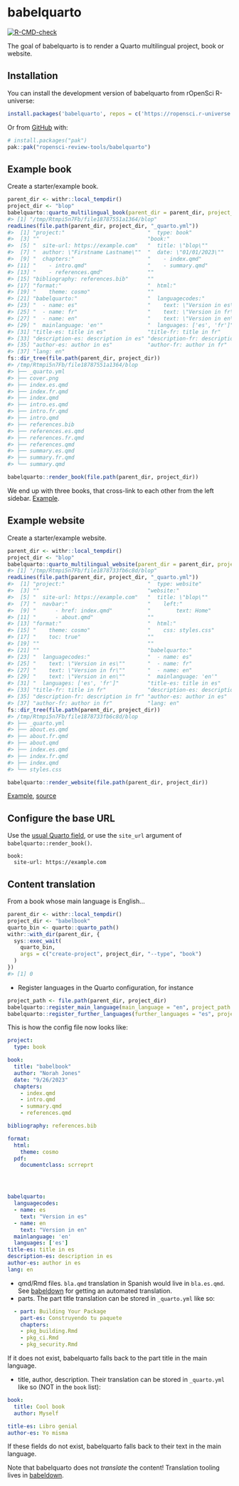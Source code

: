
<!-- README.md is generated from README.Rmd. Please edit that file -->

# babelquarto

<!-- badges: start -->

[![R-CMD-check](https://github.com/ropensci-review-tools/quartobabel/actions/workflows/R-CMD-check.yaml/badge.svg)](https://github.com/ropensci-review-tools/quartobabel/actions/workflows/R-CMD-check.yaml)
<!-- badges: end -->

The goal of babelquarto is to render a Quarto multilingual project, book
or website.

## Installation

You can install the development version of babelquarto from rOpenSci
R-universe:

``` r
install.packages('babelquarto', repos = c('https://ropensci.r-universe.dev', 'https://cloud.r-project.org'))
```

Or from [GitHub](https://github.com/) with:

``` r
# install.packages("pak")
pak::pak("ropensci-review-tools/babelquarto")
```

## Example book

Create a starter/example book.

``` r
parent_dir <- withr::local_tempdir()
project_dir <- "blop"
babelquarto::quarto_multilingual_book(parent_dir = parent_dir, project_dir = project_dir)
#> [1] "/tmp/Rtmpi5n7Fb/file18787551a1364/blop"
readLines(file.path(parent_dir, project_dir, "_quarto.yml"))
#>  [1] "project:"                          "  type: book"                     
#>  [3] ""                                  "book:"                            
#>  [5] "  site-url: https://example.com"   "  title: \"blop\""                
#>  [7] "  author: \"Firstname Lastname\""  "  date: \"01/01/2023\""           
#>  [9] "  chapters:"                       "    - index.qmd"                  
#> [11] "    - intro.qmd"                   "    - summary.qmd"                
#> [13] "    - references.qmd"              ""                                 
#> [15] "bibliography: references.bib"      ""                                 
#> [17] "format:"                           "  html:"                          
#> [19] "    theme: cosmo"                  ""                                 
#> [21] "babelquarto:"                      "  languagecodes:"                 
#> [23] "  - name: es"                      "    text: \"Version in es\""      
#> [25] "  - name: fr"                      "    text: \"Version in fr\""      
#> [27] "  - name: en"                      "    text: \"Version in en\""      
#> [29] "  mainlanguage: 'en'"              "  languages: ['es', 'fr']"        
#> [31] "title-es: title in es"             "title-fr: title in fr"            
#> [33] "description-es: description in es" "description-fr: description in fr"
#> [35] "author-es: author in es"           "author-fr: author in fr"          
#> [37] "lang: en"
fs::dir_tree(file.path(parent_dir, project_dir))
#> /tmp/Rtmpi5n7Fb/file18787551a1364/blop
#> ├── _quarto.yml
#> ├── cover.png
#> ├── index.es.qmd
#> ├── index.fr.qmd
#> ├── index.qmd
#> ├── intro.es.qmd
#> ├── intro.fr.qmd
#> ├── intro.qmd
#> ├── references.bib
#> ├── references.es.qmd
#> ├── references.fr.qmd
#> ├── references.qmd
#> ├── summary.es.qmd
#> ├── summary.fr.qmd
#> └── summary.qmd
```

``` r
babelquarto::render_book(file.path(parent_dir, project_dir))
```

We end up with three books, that cross-link to each other from the left
sidebar. [Example](https://devdevguide.netlify.app).

## Example website

Create a starter/example website.

``` r
parent_dir <- withr::local_tempdir()
project_dir <- "blop"
babelquarto::quarto_multilingual_website(parent_dir = parent_dir, project_dir = project_dir)
#> [1] "/tmp/Rtmpi5n7Fb/file1878733fb6c8d/blop"
readLines(file.path(parent_dir, project_dir, "_quarto.yml"))
#>  [1] "project:"                          "  type: website"                  
#>  [3] ""                                  "website:"                         
#>  [5] "  site-url: https://example.com"   "  title: \"blop\""                
#>  [7] "  navbar:"                         "    left:"                        
#>  [9] "      - href: index.qmd"           "        text: Home"               
#> [11] "      - about.qmd"                 ""                                 
#> [13] "format:"                           "  html:"                          
#> [15] "    theme: cosmo"                  "    css: styles.css"              
#> [17] "    toc: true"                     ""                                 
#> [19] ""                                  ""                                 
#> [21] ""                                  "babelquarto:"                     
#> [23] "  languagecodes:"                  "  - name: es"                     
#> [25] "    text: \"Version in es\""       "  - name: fr"                     
#> [27] "    text: \"Version in fr\""       "  - name: en"                     
#> [29] "    text: \"Version in en\""       "  mainlanguage: 'en'"             
#> [31] "  languages: ['es', 'fr']"         "title-es: title in es"            
#> [33] "title-fr: title in fr"             "description-es: description in es"
#> [35] "description-fr: description in fr" "author-es: author in es"          
#> [37] "author-fr: author in fr"           "lang: en"
fs::dir_tree(file.path(parent_dir, project_dir))
#> /tmp/Rtmpi5n7Fb/file1878733fb6c8d/blop
#> ├── _quarto.yml
#> ├── about.es.qmd
#> ├── about.fr.qmd
#> ├── about.qmd
#> ├── index.es.qmd
#> ├── index.fr.qmd
#> ├── index.qmd
#> └── styles.css
```

``` r
babelquarto::render_website(file.path(parent_dir, project_dir))
```

[Example](https://maelle.github.io/babelsite),
[source](https://github.com/maelle/babelsite)

## Configure the base URL

Use the [usual Quarto
field](https://quarto.org/docs/websites/website-tools.html), or use the
`site_url` argument of `babelquarto::render_book()`.

    book:
      site-url: https://example.com

## Content translation

From a book whose main language is English…

``` r
parent_dir <- withr::local_tempdir()
project_dir <- "babelbook"
quarto_bin <- quarto::quarto_path()
withr::with_dir(parent_dir, {
  sys::exec_wait(
    quarto_bin,
    args = c("create-project", project_dir, "--type", "book")
  )
})
#> [1] 0
```

- Register languages in the Quarto configuration, for instance

``` r
project_path <- file.path(parent_dir, project_dir)
babelquarto::register_main_language(main_language = "en", project_path = project_path)
babelquarto::register_further_languages(further_languages = "es", project_path = project_path)
```

This is how the config file now looks like:

``` yaml
project:
  type: book

book:
  title: "babelbook"
  author: "Norah Jones"
  date: "9/26/2023"
  chapters:
    - index.qmd
    - intro.qmd
    - summary.qmd
    - references.qmd

bibliography: references.bib

format:
  html:
    theme: cosmo
  pdf:
    documentclass: scrreprt




babelquarto:
  languagecodes:
  - name: es
    text: "Version in es"
  - name: en
    text: "Version in en"
  mainlanguage: 'en'
  languages: ['es']
title-es: title in es
description-es: description in es
author-es: author in es
lang: en
```

- qmd/Rmd files. `bla.qmd` translation in Spanish would live in
  `bla.es.qmd`. See [babeldown](https://docs.ropensci.org/babeldown) for
  getting an automated translation.
- parts. The part title translation can be stored in `_quarto.yml` like
  so:

``` yml
  - part: Building Your Package
    part-es: Construyendo tu paquete
    chapters:
    - pkg_building.Rmd
    - pkg_ci.Rmd
    - pkg_security.Rmd
```

If it does not exist, babelquarto falls back to the part title in the
main language.

- title, author, description. Their translation can be stored in
  `_quarto.yml` like so (NOT in the `book` list):

``` yml
book:
  title: Cool book
  author: Myself

title-es: Libro genial
author-es: Yo misma
```

If these fields do not exist, babelquarto falls back to their text in
the main language.

Note that babelquarto does not *translate* the content! Translation
tooling lives in [babeldown](https://docs.ropensci.org/babeldown).
